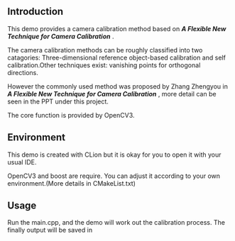 
## Introduction

This demo provides a camera calibration method based on ***A Flexible New Technique for Camera Calibration*** .

The camera calibration methods can be roughly classified into two catagories: Three-dimensional reference object-based calibration and self calibration.Other techniques exist: vanishing points for orthogonal directions.

However the commonly used method was proposed by Zhang Zhengyou in ***A Flexible New Technique for Camera Calibration*** , more detail can be seen in the PPT under this project. 

The core function is provided by OpenCV3.

## Environment

This demo is created with CLion but it is okay for you to open it with your usual IDE.

OpenCV3 and boost are require. You can adjust it according to your own environment.(More details in CMakeList.txt)

## Usage

Run the main.cpp, and the demo will work out the calibration process. 
The finally output will be saved in 


